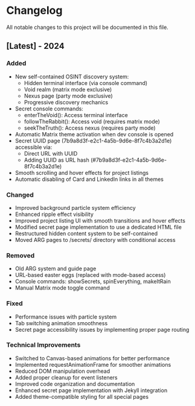 # Changelog

All notable changes to this project will be documented in this file.

## [Latest] - 2024

### Added
- New self-contained OSINT discovery system:
  - Hidden terminal interface (via console command)
  - Void realm (matrix mode exclusive)
  - Nexus page (party mode exclusive)
  - Progressive discovery mechanics
- Secret console commands:
  - enterTheVoid(): Access terminal interface
  - followTheRabbit(): Access void (requires matrix mode)
  - seekTheTruth(): Access nexus (requires party mode)
- Automatic Matrix theme activation when dev console is opened
- Secret UUID page (7b9a8d3f-e2c1-4a5b-9d6e-8f7c4b3a2d1e) accessible via:
  - Direct URL with UUID
  - Adding UUID as URL hash (#7b9a8d3f-e2c1-4a5b-9d6e-8f7c4b3a2d1e)
- Smooth scrolling and hover effects for project listings
- Automatic disabling of Card and LinkedIn links in all themes

### Changed
- Improved background particle system efficiency
- Enhanced ripple effect visibility
- Improved project listing UI with smooth transitions and hover effects
- Modified secret page implementation to use a dedicated HTML file
- Restructured hidden content system to be self-contained
- Moved ARG pages to /secrets/ directory with conditional access

### Removed
- Old ARG system and guide page
- URL-based easter eggs (replaced with mode-based access)
- Console commands: showSecrets, spinEverything, makeItRain
- Manual Matrix mode toggle command

### Fixed
- Performance issues with particle system
- Tab switching animation smoothness
- Secret page accessibility issues by implementing proper page routing

### Technical Improvements
- Switched to Canvas-based animations for better performance
- Implemented requestAnimationFrame for smoother animations
- Reduced DOM manipulation overhead
- Added proper cleanup for event listeners
- Improved code organization and documentation
- Enhanced secret page implementation with Jekyll integration
- Added theme-compatible styling for all special pages
